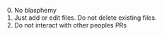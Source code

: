0) No blasphemy
1) Just add or edit files. Do not delete existing files.
2) Do not interact with other peoples PRs
